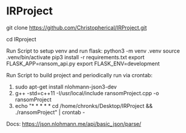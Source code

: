 # IRProject

git clone https://github.com/Christopherical/IRProject.git

cd IRproject

Run Script to setup venv and run flask:
python3 -m venv .venv
source .venv/bin/activate
pip3 install -r requirements.txt
export FLASK_APP=ransom_api.py
export FLASK_ENV=development

Run Script to build project and periodically run via crontab: 
1. sudo apt-get install nlohmann-json3-dev
2. g++ -std=c++11 -I/usr/local/include ransomProject.cpp -o ransomProject
3. echo "* * * * * cd /home/chronks/Desktop/IRProject && ./ransomProject" | crontab -




Docs:
https://json.nlohmann.me/api/basic_json/parse/